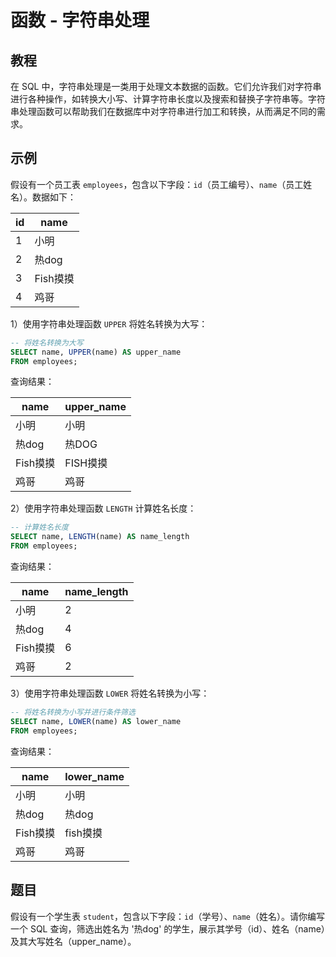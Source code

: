 # 函数 - 字符串处理

## 教程
在 SQL 中，字符串处理是一类用于处理文本数据的函数。它们允许我们对字符串进行各种操作，如转换大小写、计算字符串长度以及搜索和替换子字符串等。字符串处理函数可以帮助我们在数据库中对字符串进行加工和转换，从而满足不同的需求。



## 示例
假设有一个员工表 `employees`，包含以下字段：`id`（员工编号）、`name`（员工姓名）。数据如下：

| id | name       |
|----|------------|
| 1  | 小明       |
| 2  | 热dog      |
| 3  | Fish摸摸   |
| 4  | 鸡哥       |



1）使用字符串处理函数 `UPPER` 将姓名转换为大写：

```sql
-- 将姓名转换为大写
SELECT name, UPPER(name) AS upper_name
FROM employees;
```

查询结果：

| name       | upper_name |
|------------|------------|
| 小明       | 小明       |
| 热dog      | 热DOG      |
| Fish摸摸   | FISH摸摸   |
| 鸡哥       | 鸡哥       |



2）使用字符串处理函数 `LENGTH` 计算姓名长度：

```sql
-- 计算姓名长度
SELECT name, LENGTH(name) AS name_length
FROM employees;
```

查询结果：

| name       | name_length |
|------------|-------------|
| 小明       | 2           |
| 热dog      | 4           |
| Fish摸摸   | 6           |
| 鸡哥       | 2           |



3）使用字符串处理函数 `LOWER` 将姓名转换为小写：

```sql
-- 将姓名转换为小写并进行条件筛选
SELECT name, LOWER(name) AS lower_name
FROM employees;
```

查询结果：

| name     | lower_name |
| -------- | ---------- |
| 小明     | 小明       |
| 热dog    | 热dog      |
| Fish摸摸 | fish摸摸   |
| 鸡哥     | 鸡哥       |



## 题目

假设有一个学生表 `student`，包含以下字段：`id`（学号）、`name`（姓名）。请你编写一个 SQL 查询，筛选出姓名为 '热dog' 的学生，展示其学号（id）、姓名（name）及其大写姓名（upper_name）。


